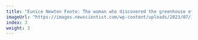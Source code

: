 ```yaml
---
title: "Eunice Newton Foote: The woman who discovered the greenhouse effect"
imageUrl: "https://images.newscientist.com/wp-content/uploads/2023/07/17105827/SEI_164398314.jpg?width=600"
index: 3
weight: 3
---
```

